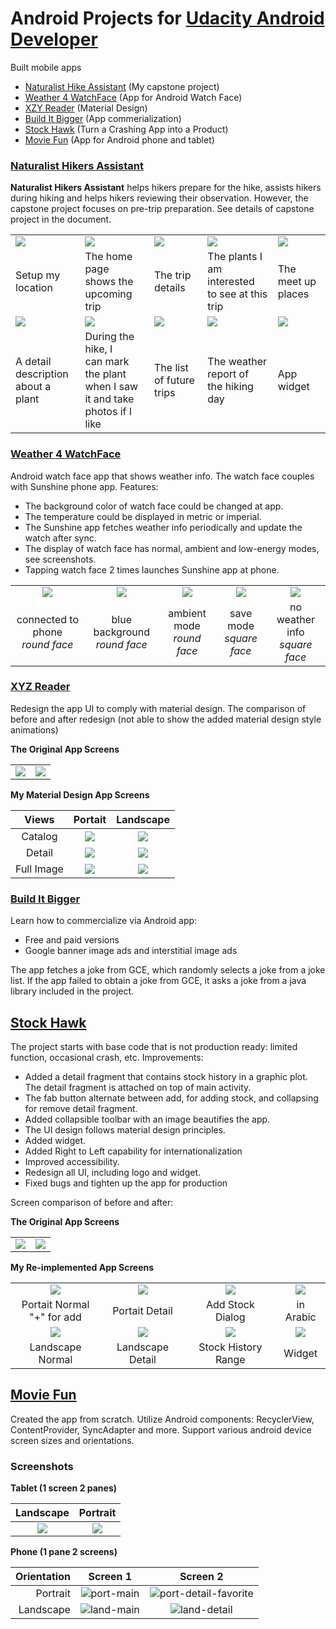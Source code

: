 # Android Projects for [Udacity Android Developer](https://www.udacity.com/course/android-developer-nanodegree-by-google--nd801)
Built mobile apps  
* [Naturalist Hike Assistant](#capstone) (My capstone project)
* [Weather 4 WatchFace](#watchface) (App for Android Watch Face)
* [XZY Reader](#xyzreader) (Material Design)
* [Build It Bigger](#builditbig) (App commerialization)
* [Stock Hawk](#stockhawk) (Turn a Crashing App into a Product)
* [Movie Fun](#movieapp) (App for Android phone and tablet) 

<a id="capstone"></a>
### [Naturalist Hikers Assistant](https://github.com/mingrutar/Capstone-Project)
<b>Naturalist Hikers Assistant</b> helps hikers prepare for the hike, assists hikers during hiking and helps hikers reviewing their observation. However, the capstone project focuses on pre-trip preparation. See details of capstone project in the document.

|  |  |  |  |  |
|:-----|:-----|:-----|:-----|:-----|
| ![](images/setup_my_location.png) | ![](images/current_trip.png) | ![](images/trip_detail.png) | ![](images/plant_list.png) | ![](images/meetat_user_defined.png) |
| Setup my location | The home page<br> shows the upcoming trip | The trip details | The plants I am interested<br>to see at this trip | The meet up places |
| ![](images/plant_detail_fav.png) | ![](images/plant_list_on_hike.png) | ![](images/future_trip.png) |![](images/weather.png) | ![](images/widget_1.png) |
| A detail description<br> about a plant | During the hike, I <br>can mark the plant <br>when I saw it and take <br>photos if I like | The list of future trips | The weather report of<br>the hiking day | App widget |

<a id="watchface"></a>
### [Weather 4 WatchFace](https://github.com/mingrutar/WatchFace)
Android watch face app that shows weather info. The watch face couples with Sunshine phone app. Features:
* The background color of watch face could be changed at app. 
* The temperature could be displayed in metric or imperial. 
* The Sunshine app fetches weather info periodically and update the watch after sync. 
* The display of watch face has normal, ambient and low-energy modes, see screenshots. 
* Tapping watch face 2 times launches Sunshine app at phone.

|  |  |  |  |  |
|:-----:|:-----:|:-----:|:-----:|:-----:|
| ![](images/green_clear.png) | ![](images/blue_snow.png) | ![](images/ambient.png) | ![](images/save_mode.png) | ![](images/no_weatherInfo.png) |
| connected to phone<br>*round face* | blue background<br>*round face* | ambient mode<br>*round face* | save mode<br>*square face* | no weather info<br>*square face* |

<a id="xyzreader"></a>
### [XYZ Reader](https://github.com/mingrutar/MyXYZReader)
Redesign the app UI to comply with material design. The comparison of before and after redesign (not able to show the added material design style animations)

__The Original App Screens__

|  |  |
|:-----:|:-----:|
| ![](images/v0-portrait.png) | ![](images/v0-portrait-detail.png) |

__My Material Design App Screens__

| Views | Portait | Landscape |
|:-----:|:-----:|:-----:|
| Catalog | ![](images/v1-portrait.png) | ![](images/v1-landscape-1.png) |
| Detail | ![](images/v2-portait-details.png) | ![](images/v2-lanscape-detail.png) |
| Full Image | ![](images/v1-portrait-largeImage.png) | ![](images/v2-landscape-largeimage.png) |

<a id="builditbig"></a>
### [Build It Bigger](https://github.com/mingrutar/BuildItBigger)
Learn how to commercialize via Android app:
* Free and paid versions
* Google banner image ads and interstitial image ads

The app fetches a joke from GCE, which randomly selects a joke from a joke list. If the app failed to obtain a joke from GCE, it asks a joke from a java library included in the project.

<a id="stockhawk"></a>
## [Stock Hawk](https://github.com/mingrutar/stockHawk)
The project starts with base code that is not production ready: limited function, occasional crash, etc. Improvements:
* Added a detail fragment that contains stock history in a graphic plot. The detail fragment is attached on top of main activity.
* The fab button alternate between add, for adding stock, and collapsing for remove detail fragment.
* Added collapsible toolbar with an image beautifies the app.
* The UI design follows material design principles.
* Added widget.
* Added Right to Left capability for internationalization
* Improved accessibility.
* Redesign all UI, including logo and widget.
* Fixed bugs and tighten up the app for production

Screen comparison of before and after:

__The Original App Screens__

|  |  |
|:-----:|:-----:|
| ![](images/v0-portrait_sh.png) | ![](images/v0-landscape.png) |

__My Re-implemented App Screens__

|  |  |  |  |
|:-----:|:-----:|:-----:|:-----:|
| ![](images/v2-portrait.png) | ![](images/v2-portrait-detail.png) | ![](images/dialog.png) | ![](images/RtoL.png) |
| Portait Normal<br>"+" for add | Portait Detail | Add Stock Dialog | in Arabic |
| ![](images/v2-landscape.png) | ![](images/v2-landscape-detail_sh.png) | ![](images/v2-landscape-detail2.png) | ![](images/widgets.png) |
| Landscape Normal | Landscape Detail | Stock History Range | Widget |

<a id="movieapp"></a>
## [Movie Fun](https://github.com/mingrutar/movieApp)
Created the app from scratch. Utilize Android components: RecyclerView, ContentProvider, SyncAdapter and more. Support various android device screen sizes and orientations.  

### Screenshots ###

__Tablet (1 screen 2 panes)__

| Landscape   | Portrait  |
|:---:|:---:|
| ![](images/P2-tablet-land.png) | ![](images/P2-tablet-port-favor.png) |

__Phone (1 pane 2 screens)__

| Orientation | Screen 1  | Screen 2  |
|---:|:---:|:---:|
| Portrait | ![port-main](images/P2-main-port.png) | ![port-detail-favorite](images/P2-detail-port-favor.png) |
| Landscape | ![land-main](images/P2-main-land.png) | ![land-detail](images/P2-detail-land.png) |
